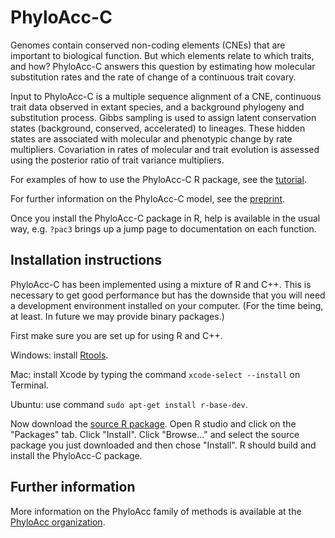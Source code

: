 # PhyloAcc-C

Genomes contain conserved non-coding elements (CNEs) that are important to biological function. But which elements relate to which traits, and how? PhyloAcc-C answers this question by estimating how molecular substitution rates and the rate of change of a continuous trait covary.

Input to PhyloAcc-C is a multiple sequence alignment of a CNE, continuous trait data observed in extant species, and a background phylogeny and substitution process. Gibbs sampling is used to assign latent conservation states (background, conserved, accelerated) to lineages. These hidden states are associated with molecular and phenotypic change by rate multipliers. Covariation in rates of molecular and trait evolution is assessed using the posterior ratio of trait variance multipliers.

For examples of how to use the PhyloAcc-C R package, see the [tutorial](tutorial/tutorial.pdf).

For further information on the PhyloAcc-C model, see the [preprint](https://doi.org/10.1101/2023.10.04.560937).

Once you install the PhyloAcc-C package in R, help is available in the usual way, e.g. `?pac3` brings up a jump page to documentation on each function.

## Installation instructions

PhyloAcc-C has been implemented using a mixture of R and C++. This is necessary to get good performance but has the downside that you will need a development environment installed on your computer. (For the time being, at least. In future we may provide binary packages.)

First make sure you are set up for using R and C++.

Windows: install [Rtools](https://cran.r-project.org/bin/windows/Rtools/index.html).

Mac: install Xcode by typing the command `xcode-select --install` on Terminal.

Ubuntu: use command `sudo apt-get install r-base-dev`.

Now download the [source R package](pac3_0.1.tar.gz). Open R studio and click on the "Packages" tab. Click "Install". Click "Browse..." and select the source package you just downloaded and then chose "Install". R should build and install the PhyloAcc-C package.

## Further information

More information on the PhyloAcc family of methods is available at the [PhyloAcc organization](https://phyloacc.github.io).
